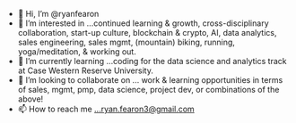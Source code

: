 - 👋 Hi, I’m @ryanfearon
- 👀 I’m interested in ...continued learning & growth, cross-disciplinary collaboration, start-up culture, blockchain & crypto, AI, data analytics, sales engineering, sales mgmt, (mountain) biking, running, yoga/meditation, & working out.
- 🌱 I’m currently learning ...coding for the data science and analytics track at Case Western Reserve University.
- 💞️ I’m looking to collaborate on ... work & learning opportunities in terms of sales, mgmt, pmp, data science, project dev, or combinations of the above!
- 📫 How to reach me ...ryan.fearon3@gmail.com

<!---
ryanfearon/ryanfearon is a ✨ special ✨ repository because its `README.md` (this file) appears on your GitHub profile.
You can click the Preview link to take a look at your changes.
--->

